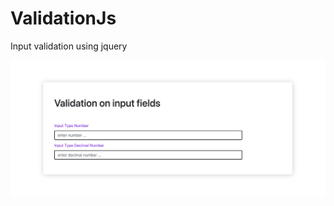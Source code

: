 # ValidationJs
 Input validation using jquery

![alt text](https://github.com/creativeweb-aj/ValidationJs/blob/main/page.png?raw=true)